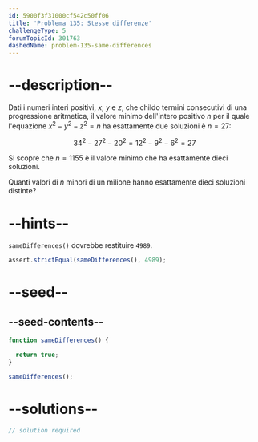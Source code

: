 ```yaml
---
id: 5900f3f31000cf542c50ff06
title: 'Problema 135: Stesse differenze'
challengeType: 5
forumTopicId: 301763
dashedName: problem-135-same-differences
---
```


# --description--

Dati i numeri interi positivi, $x$, $y$ e $z$, che childo termini consecutivi di una progressione aritmetica, il valore minimo dell'intero positivo $n$ per il quale l'equazione $x^2 − y^2 − z^2 = n$ ha esattamente due soluzioni è $n = 27$:

$$34^2 − 27^2 − 20^2 = 12^2 − 9^2 − 6^2 = 27$$

Si scopre che $n = 1155$ è il valore minimo che ha esattamente dieci soluzioni.

Quanti valori di $n$ minori di un milione hanno esattamente dieci soluzioni distinte?

# --hints--

`sameDifferences()` dovrebbe restituire `4989`.

```js
assert.strictEqual(sameDifferences(), 4989);
```

# --seed--

## --seed-contents--

```js
function sameDifferences() {

  return true;
}

sameDifferences();
```

# --solutions--

```js
// solution required
```
